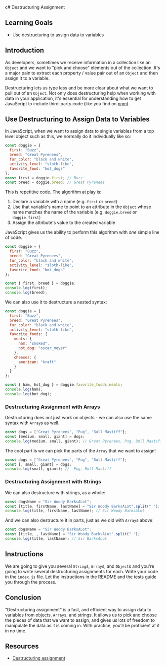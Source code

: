 c# Destructuring Assignment

## Learning Goals

- Use destructuring to assign data to variables

## Introduction

As developers, sometimes we receive information in a collection like an `Object`
and we want to "pick and choose" elements out of the collection. It's a major
pain to extract each property / value pair out of an `Object` and then assign it
to a variable.

Destructuring lets us type less and be more clear about what we want to pull out
of an `Object`. Not only does destructuring help when working with data in your
application, it's essential for understanding how to get JavaScript to include
third-party code (like you find on [npm][]).

## Use Destructuring to Assign Data to Variables

In JavaScript, when we want to assign data to single variables from a top level
object such as this, we normally do it individually like so:

```js
const doggie = {
  first: "Buzz",
  breed: "Great Pyrenees",
  fur_color: "black and white",
  activity_level: "sloth-like",
  favorite_food: "hot_dogs"
};
const first = doggie.first; // Buzz
const breed = doggie.breed; // Great Pyrenees
```

This is repetitive code. The algorithm at play is:

1. Declare a variable with a name (e.g. `first` or `breed`)
2. Use that variable's name to point to an attribute in the `Object` whose name
   matches the name of the variable (e.g. `doggie.breed` or `doggie.first`)
3. Assign the attribute's value to the created variable

JavaScript gives us the ability to perform this algorithm with _one_ simple line
of code.

```js
const doggie = {
  first: "Buzz",
  breed: "Great Pyrenees",
  fur_color: "black and white",
  activity_level: "sloth-like",
  favorite_food: "hot_dogs"
};

const { first, breed } = doggie;
console.log(first);
console.log(breed);
```

We can also use it to destructure a nested syntax:

```js
const doggie = {
  first: "Buzz",
  breed: "Great Pyrenees",
  fur_color: "black and white",
  activity_level: "sloth-like",
  favorite_foods: {
    meats: {
      ham: "smoked",
      hot_dog: "oscar_meyer"
    },
    cheeses: {
      american: "kraft"
    }
  }
};

const { ham, hot_dog } = doggie.favorite_foods.meats;
console.log(ham);
console.log(hot_dog);
```

### Destructuring Assignment with Arrays

Destructuring does not just work on objects - we can also use the same syntax
with `Array`s as well.

```js
const dogs = ["Great Pyrenees", "Pug", "Bull Mastiff"];
const [medium, small, giant] = dogs;
console.log(medium, small, giant); // Great Pyrenees, Pug, Bull Mastiff
```

The cool part is we can pick the parts of the `Array` that we want to assign!

```js
const dogs = ["Great Pyrenees", "Pug", "Bull Mastiff"];
const [, small, giant] = dogs;
console.log(small, giant); //  Pug, Bull Mastiff
```

### Destructuring Assignment with Strings

We can also destructure with strings, as a whole:

```js
const dogsName = "Sir Woody BarksALot";
const [title, firstName, lastName] = "Sir Woody BarksALot".split(" ");
console.log(title, firstName, lastName); // Sir Woody BarksALot
```

And we can also destructure it in parts, just as we did with `Array`s above:

```js
const dogsName = "Sir Woody BarksALot";
const [title, , lastName] = "Sir Woody BarksALot".split(" ");
console.log(title, lastName); // Sir BarksALot
```

## Instructions

We are going to give you several `String`s, `Array`s, and `Object`s and you're
going to write several destructuring assignments for each. Write your code in
the `index.js` file. Let the instructions in the README and the tests guide you
through the process.

## Conclusion

"Destructuring assignment" is a fast, and efficient way to assign data to
variables from objects, `Array`s, and strings. It allows us to pick and choose
the pieces of data that we want to assign, and gives us lots of freedom to
manipulate the data as it is coming in. With practice, you'll be proficient at
it in no time.

## Resources

- [Destructuring assignment](https://developer.mozilla.org/en-US/docs/Web/JavaScript/Reference/Operators/Destructuring_assignment)

[npm]: https://www.npmjs.com/
